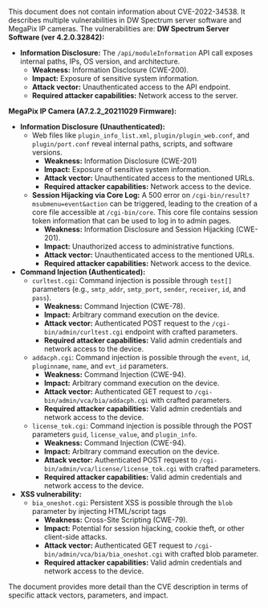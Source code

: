 This document does not contain information about CVE-2022-34538. It describes multiple vulnerabilities in DW Spectrum server software and MegaPix IP cameras.
The vulnerabilities are:
**DW Spectrum Server Software (ver 4.2.0.32842):**
*   **Information Disclosure:** The `/api/moduleInformation` API call exposes internal paths, IPs, OS version, and architecture.
    *   **Weakness:** Information Disclosure (CWE-200).
    *   **Impact:** Exposure of sensitive system information.
    *   **Attack vector:** Unauthenticated access to the API endpoint.
    *   **Required attacker capabilities:** Network access to the server.

**MegaPix IP Camera (A7.2.2_20211029 Firmware):**
*   **Information Disclosure (Unauthenticated):**
    *   Web files like `plugin_info_list.xml`, `plugin/plugin_web.conf`, and `plugin/port.conf` reveal internal paths, scripts, and software versions.
        *   **Weakness:** Information Disclosure (CWE-201)
        *   **Impact:** Exposure of sensitive system information.
        *   **Attack vector:** Unauthenticated access to the mentioned URLs.
        *   **Required attacker capabilities:** Network access to the device.
    *   **Session Hijacking via Core Log:** A 500 error on `/cgi-bin/result?msubmenu=event&action` can be triggered, leading to the creation of a core file accessible at `/cgi-bin/core`. This core file contains session token information that can be used to log in to admin pages.
        *   **Weakness:** Information Disclosure and Session Hijacking (CWE-201).
        *   **Impact:** Unauthorized access to administrative functions.
        *   **Attack vector:** Unauthenticated access to the mentioned URLs.
        *   **Required attacker capabilities:** Network access to the device.
*   **Command Injection (Authenticated):**
    *   `curltest.cgi`:  Command injection is possible through `test[]` parameters (e.g., `smtp_addr`, `smtp_port`, `sender`, `receiver`, `id`, and `pass`).
        *   **Weakness:** Command Injection (CWE-78).
        *   **Impact:** Arbitrary command execution on the device.
        *   **Attack vector:** Authenticated POST request to the `/cgi-bin/admin/curltest.cgi` endpoint with crafted parameters.
        *  **Required attacker capabilities:** Valid admin credentials and network access to the device.
    *   `addacph.cgi`: Command injection is possible through the `event`, `id`, `pluginname`, `name`, and `evt_id` parameters.
        *   **Weakness:** Command Injection (CWE-94).
        *   **Impact:** Arbitrary command execution on the device.
        *   **Attack vector:** Authenticated GET request to `/cgi-bin/admin/vca/bia/addacph.cgi` with crafted parameters.
        *   **Required attacker capabilities:** Valid admin credentials and network access to the device.
    *   `license_tok.cgi`: Command injection is possible through the POST parameters `guid`, `license_value`, and `plugin_info`.
        *   **Weakness:** Command Injection (CWE-94).
        *   **Impact:** Arbitrary command execution on the device.
        *   **Attack vector:** Authenticated POST request to `/cgi-bin/admin/vca/license/license_tok.cgi` with crafted parameters.
        *   **Required attacker capabilities:** Valid admin credentials and network access to the device.
*   **XSS vulnerability:**
    *   `bia_oneshot.cgi`: Persistent XSS is possible through the `blob` parameter by injecting HTML/script tags
        *   **Weakness:** Cross-Site Scripting (CWE-79).
        *   **Impact:** Potential for session hijacking, cookie theft, or other client-side attacks.
        *   **Attack vector:** Authenticated GET request to `/cgi-bin/admin/vca/bia/bia_oneshot.cgi` with crafted blob parameter.
        *   **Required attacker capabilities:** Valid admin credentials and network access to the device.
    
The document provides more detail than the CVE description in terms of specific attack vectors, parameters, and impact.